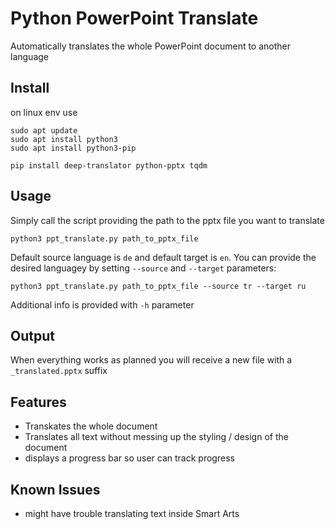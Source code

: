 # Python PowerPoint Translate
Automatically translates the whole PowerPoint document to another language

## Install
on linux env use

````
sudo apt update
sudo apt install python3
sudo apt install python3-pip

pip install deep-translator python-pptx tqdm
````

## Usage
Simply call the script providing the path to the pptx file you want to translate

````
python3 ppt_translate.py path_to_pptx_file
````

Default source language is `de` and default target is `en`. You can provide the desired languagey by setting `--source` and `--target` parameters:

````
python3 ppt_translate.py path_to_pptx_file --source tr --target ru
````

Additional info is provided with `-h` parameter

## Output
When everything works as planned you will receive a new file with a `_translated.pptx` suffix

## Features
- Transkates the whole document
- Translates all text without messing up the styling / design of the document
- displays a progress bar so user can track progress

## Known Issues
- might have trouble translating text inside Smart Arts
